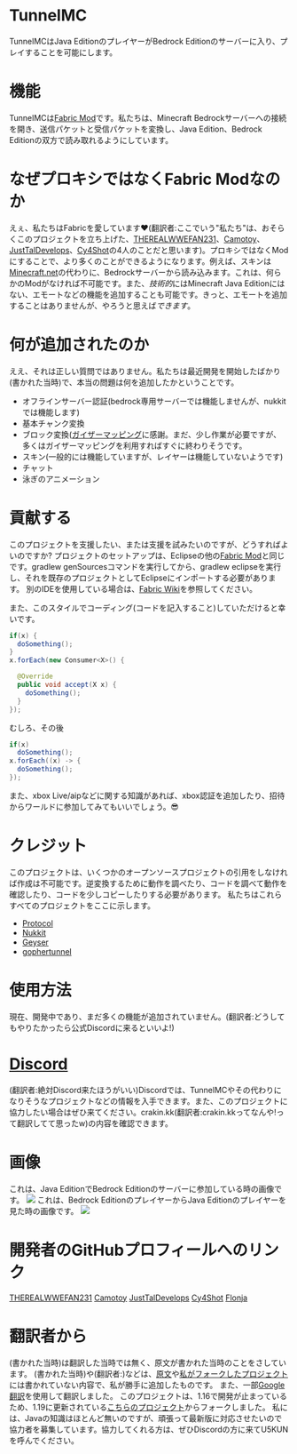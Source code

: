 # TunnelMC

TunnelMCはJava EditionのプレイヤーがBedrock Editionのサーバーに入り、プレイすることを可能にします。

# 機能
TunnelMCは[Fabric Mod](https://fabricmc.net/)です。私たちは、Minecraft Bedrockサーバーへの接続を開き、送信パケットと受信パケットを変換し、Java Edition、Bedrock Editionの双方で読み取れるようにしています。

# なぜプロキシではなくFabric Modなのか
えぇ、私たちはFabricを愛しています❤️(翻訳者:ここでいう"私たち"は、おそらくこのプロジェクトを立ち上げた、[THEREALWWEFAN231](https://github.com/THEREALWWEFAN231)、[Camotoy](https://github.com/Camotoy)、[JustTalDevelops](https://github.com/JustTalDevelops)、[Cy4Shot](https://github.com/Cy4Shot)の4人のことだと思います)。プロキシではなくModにすることで、より多くのことができるようになります。例えば、スキンは[Minecraft.net](https://minecraft.net/)の代わりに、Bedrockサーバーから読み込みます。これは、何らかのModがなければ不可能です。また、*技術的*にはMinecraft Java Editionにはない、エモートなどの機能を追加することも可能です。きっと、エモートを追加することはありませんが、やろうと思えば*できます*。
# 何が追加されたのか
ええ、それは正しい質問ではありません。私たちは最近開発を開始したばかり(書かれた当時)で、本当の問題は何を追加したかということです。
- オフラインサーバー認証(bedrock専用サーバーでは機能しませんが、nukkitでは機能します)
- 基本チャンク変換
- ブロック変換([ガイザーマッピング](https://github.com/GeyserMC/mappings)に感謝。まだ、少し作業が必要ですが、多くはガイザーマッピングを利用すればすぐに終わりそうです。
- スキン(一般的には機能していますが、レイヤーは機能していないようです)
- チャット
- 泳ぎのアニメーション

# 貢献する
このプロジェクトを支援したい、または支援を試みたいのですが、どうすればよいのですか? プロジェクトのセットアップは、Eclipseの他の[Fabric Mod](https://fabricmc.net/)と同じです。gradlew genSourcesコマンドを実行してから、gradlew eclipseを実行し、それを既存のプロジェクトとしてEclipseにインポートする必要があります。 別のIDEを使用している場合は、[Fabric Wiki](https://fabricmc.net/wiki/tutorial:setup)を参照してください。

また、このスタイルでコーディング(コードを記入すること)していただけると幸いです。
```java
if(x) {
  doSomething();
}
x.forEach(new Consumer<X>() {

  @Override
  public void accept(X x) {
    doSomething();
  }
});
```
むしろ、その後
```java
if(x)
  doSomething();
x.forEach((x) -> {
  doSomething();
});
```
また、xbox Live/aipなどに関する知識があれば、xbox認証を追加したり、招待からワールドに参加してみてもいいでしょう。😎

# クレジット
このプロジェクトは、いくつかのオープンソースプロジェクトの引用をしなければ作成は不可能です。逆変換するために動作を調べたり、コードを調べて動作を確認したり、コードを少しコピーしたりする必要があります。 私たちはこれらすべてのプロジェクトをここに示します。
- [Protocol](https://github.com/CloudburstMC/Protocol)
- [Nukkit](https://github.com/CloudburstMC/Nukkit)
- [Geyser](https://github.com/GeyserMC/Geyser)
- [gophertunnel](https://github.com/Sandertv/gophertunnel)

# 使用方法
現在、開発中であり、まだ多くの機能が追加されていません。(翻訳者:どうしてもやりたかったら公式Discordに来るといいよ!)

# [Discord](https://discord.gg/qH6GqxW)
(翻訳者:絶対Discord来たほうがいい)Discordでは、TunnelMCやその代わりになりそうなプロジェクトなどの情報を入手できます。また、このプロジェクトに協力したい場合はぜひ来てください。crakin.kk(翻訳者:crakin.kkってなんや!って翻訳してて思ったw)の内容を確認できます。

# 画像
これは、Java EditionでBedrock Editionのサーバーに参加している時の画像です。
![](/pictures/JavaEdition.png)
これは、Bedrock EditionのプレイヤーからJava Editionのプレイヤーを見た時の画像です。
![](/pictures/Windows10Edition.png)

# 開発者のGitHubプロフィールへのリンク
[THEREALWWEFAN231](https://github.com/THEREALWWEFAN231)
[Camotoy](https://github.com/Camotoy)
[JustTalDevelops](https://github.com/JustTalDevelops)
[Cy4Shot](https://github.com/Cy4Shot)
[Flonja](https://github.com/Flonja)

# 翻訳者から
(書かれた当時)は翻訳した当時では無く、原文が書かれた当時のことをさしています。
(書かれた当時)や(翻訳者:)などは、[原文](https://github.com/THEREALWWEFAN231/TunnelMC)や[私がフォークしたプロジェクト](https://github.com/Flonja/TunnelMC)には書かれていない内容で、私が勝手に追加したものです。
また、一部[Google翻訳](https://translate.google.com/)を使用して翻訳しました。
このプロジェクトは、1.16で開発が止まっているため、1.19に更新されている[こちらのプロジェクト](https://github.com/Flonja/TunnelMC)からフォークしました。
私には、Javaの知識はほとんど無いのですが、頑張って最新版に対応させたいので協力者を募集しています。協力してくれる方は、ぜひDiscordの方に来てU5KUNを呼んでください。

